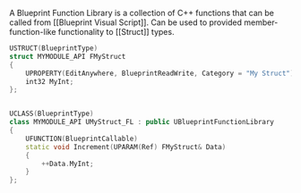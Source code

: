 A Blueprint Function Library is a collection of C++ functions that can be called from [[Blueprint Visual Script]].
Can be used to provided member-function-like functionality to [[Struct]] types.

```cpp
USTRUCT(BlueprintType)
struct MYMODULE_API FMyStruct
{
	UPROPERTY(EditAnywhere, BlueprintReadWrite, Category = "My Struct")
	int32 MyInt;
};


UCLASS(BlueprintType)
class MYMODULE_API UMyStruct_FL : public UBlueprintFunctionLibrary
{
	UFUNCTION(BlueprintCallable)
	static void Increment(UPARAM(Ref) FMyStruct& Data)
	{
		++Data.MyInt;
	}
};
```

